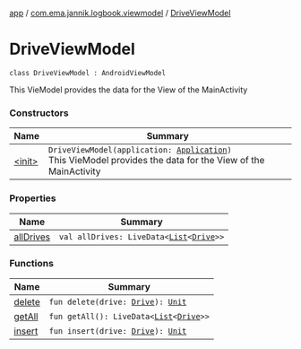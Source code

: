 [app](../../index.md) / [com.ema.jannik.logbook.viewmodel](../index.md) / [DriveViewModel](./index.md)

# DriveViewModel

`class DriveViewModel : AndroidViewModel`

This VieModel provides the data for the View of the MainActivity

### Constructors

| Name | Summary |
|---|---|
| [&lt;init&gt;](-init-.md) | `DriveViewModel(application: `[`Application`](https://developer.android.com/reference/android/app/Application.html)`)`<br>This VieModel provides the data for the View of the MainActivity |

### Properties

| Name | Summary |
|---|---|
| [allDrives](all-drives.md) | `val allDrives: LiveData<`[`List`](https://kotlinlang.org/api/latest/jvm/stdlib/kotlin.collections/-list/index.html)`<`[`Drive`](../../com.ema.jannik.logbook.model.database/-drive/index.md)`>>` |

### Functions

| Name | Summary |
|---|---|
| [delete](delete.md) | `fun delete(drive: `[`Drive`](../../com.ema.jannik.logbook.model.database/-drive/index.md)`): `[`Unit`](https://kotlinlang.org/api/latest/jvm/stdlib/kotlin/-unit/index.html) |
| [getAll](get-all.md) | `fun getAll(): LiveData<`[`List`](https://kotlinlang.org/api/latest/jvm/stdlib/kotlin.collections/-list/index.html)`<`[`Drive`](../../com.ema.jannik.logbook.model.database/-drive/index.md)`>>` |
| [insert](insert.md) | `fun insert(drive: `[`Drive`](../../com.ema.jannik.logbook.model.database/-drive/index.md)`): `[`Unit`](https://kotlinlang.org/api/latest/jvm/stdlib/kotlin/-unit/index.html) |
